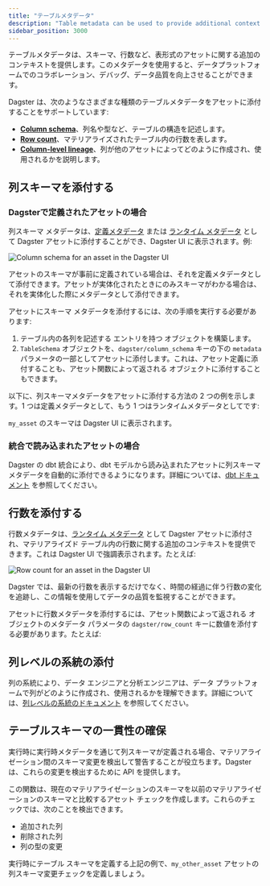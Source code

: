 ```yaml
---
title: "テーブルメタデータ"
description: "Table metadata can be used to provide additional context about a tabular asset, such as its schema, row count, and more."
sidebar_position: 3000
---
```


テーブルメタデータは、スキーマ、行数など、表形式のアセットに関する追加のコンテキストを提供します。このメタデータを使用すると、データプラットフォームでのコラボレーション、デバッグ、データ品質を向上させることができます。

Dagster は、次のようなさまざまな種類のテーブルメタデータをアセットに添付することをサポートしています:

- [**Column schema**](#attaching-column-schema)、列名や型など、テーブルの構造を記述します。
- [**Row count**](#attaching-row-count)、マテリアライズされたテーブル内の行数を表します。
- [**Column-level lineage**](#attaching-column-level-lineage)、列が他のアセットによってどのように作成され、使用されるかを説明します。

## 列スキーマを添付する

### Dagsterで定義されたアセットの場合

列スキーマ メタデータは、[定義メタデータ](index.md#definition-time-metadata) または [ランタイム メタデータ](index.md#runtime-metadata) として Dagster アセットに添付することができ、Dagster UI に表示されます。例:

![Column schema for an asset in the Dagster UI](/images/guides/build/assets/metadata-tags/metadata-table-schema.png)

アセットのスキーマが事前に定義されている場合は、それを定義メタデータとして添付できます。アセットが実体化されたときにのみスキーマがわかる場合は、それを実体化した際にメタデータとして添付できます。

アセットにスキーマ メタデータを添付するには、次の手順を実行する必要があります:

1. テーブル内の各列を記述する <PyObject section="metadata" module="dagster" object="TableColumn"  /> エントリを持つ <PyObject section="metadata" module="dagster" object="TableSchema"/> オブジェクトを構築します。
2. `TableSchema` オブジェクトを、`dagster/column_schema` キーの下の `metadata` パラメータの一部としてアセットに添付します。これは、アセット定義に添付することも、アセット関数によって返される <PyObject section="assets" module="dagster" object="MaterializeResult" /> オブジェクトに添付することもできます。

以下に、列スキーマメタデータをアセットに添付する方法の 2 つの例を示します。1 つは定義メタデータとして、もう 1 つはランタイムメタデータとしてです:

<CodeExample path="docs_snippets/docs_snippets/concepts/metadata-tags/asset_column_schema.py" />

`my_asset` のスキーマは Dagster UI に表示されます。

### 統合で読み込まれたアセットの場合

Dagster の dbt 統合により、dbt モデルから読み込まれたアセットに列スキーマ メタデータを自動的に添付できるようになります。詳細については、[dbt ドキュメント](/integrations/libraries/dbt/reference#fetching-column-level-metadata) を参照してください。

## 行数を添付する

行数メタデータは、[ランタイム メタデータ](index.md#runtime-metadata) として Dagster アセットに添付され、マテリアライズド テーブル内の行数に関する追加のコンテキストを提供できます。これは Dagster UI で強調表示されます。たとえば:

![Row count for an asset in the Dagster UI](/images/guides/build/assets/metadata-tags/metadata-row-count.png)

Dagster では、最新の行数を表示するだけでなく、時間の経過に伴う行数の変化を追跡し、この情報を使用してデータの品質を監視することができます。

アセットに行数メタデータを添付するには、アセット関数によって返される <PyObject section="assets" module="dagster" object="MaterializeResult" /> オブジェクトのメタデータ パラメータの `dagster/row_count` キーに数値を添付する必要があります。たとえば:

<CodeExample path="docs_snippets/docs_snippets/concepts/metadata-tags/asset_row_count.py" />

## 列レベルの系統の添付

列の系統により、データ エンジニアと分析エンジニアは、データ プラットフォームで列がどのように作成され、使用されるかを理解できます。詳細については、[列レベルの系統のドキュメント](/guides/build/assets/metadata-and-tags/column-level-lineage) を参照してください。

## テーブルスキーマの一貫性の確保

実行時に実行時メタデータを通じて列スキーマが定義される場合、マテリアライゼーション間のスキーマ変更を検出して警告することが役立ちます。Dagster は、これらの変更を検出するために <PyObject section="asset-checks" module="dagster" object="build_column_schema_change_checks"/> API を提供します。

この関数は、現在のマテリアライゼーションのスキーマを以前のマテリアライゼーションのスキーマと比較するアセット チェックを作成します。これらのチェックでは、次のことを検出できます。

- 追加された列
- 削除された列
- 列の型の変更

実行時にテーブル スキーマを定義する上記の例で、`my_other_asset` アセットの列スキーマ変更チェックを定義しましょう。

<CodeExample path="docs_snippets/docs_snippets/concepts/metadata-tags/schema_change_checks.py" startAfter="start_check" endBefore="end_check" />
